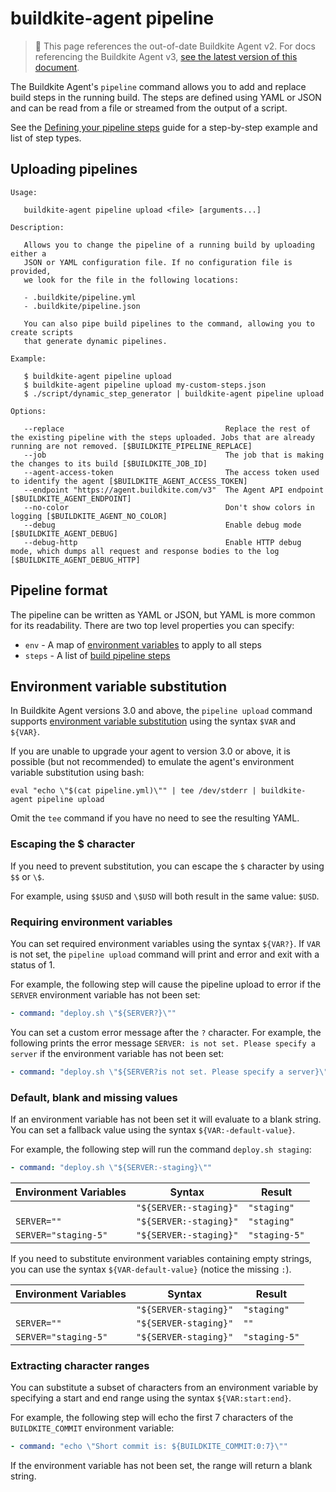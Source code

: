 # buildkite-agent pipeline

> 🚧 This page references the out-of-date Buildkite Agent v2.
> For docs referencing the Buildkite Agent v3, <a href="/docs/agent/v3/cli_pipeline">see the latest version of this document</a>.

The Buildkite Agent's `pipeline` command allows you to add and replace build steps in the running build. The steps are defined using YAML or JSON and can be read from a file or streamed from the output of a script.

See the [Defining your pipeline steps](/docs/pipelines/uploading-pipelines) guide for a step-by-step example and list of step types.

## Uploading pipelines

```
Usage:

   buildkite-agent pipeline upload <file> [arguments...]

Description:

   Allows you to change the pipeline of a running build by uploading either a
   JSON or YAML configuration file. If no configuration file is provided,
   we look for the file in the following locations:

   - .buildkite/pipeline.yml
   - .buildkite/pipeline.json

   You can also pipe build pipelines to the command, allowing you to create scripts
   that generate dynamic pipelines.

Example:

   $ buildkite-agent pipeline upload
   $ buildkite-agent pipeline upload my-custom-steps.json
   $ ./script/dynamic_step_generator | buildkite-agent pipeline upload

Options:

   --replace                                    Replace the rest of the existing pipeline with the steps uploaded. Jobs that are already running are not removed. [$BUILDKITE_PIPELINE_REPLACE]
   --job                                        The job that is making the changes to its build [$BUILDKITE_JOB_ID]
   --agent-access-token                         The access token used to identify the agent [$BUILDKITE_AGENT_ACCESS_TOKEN]
   --endpoint "https://agent.buildkite.com/v3"  The Agent API endpoint [$BUILDKITE_AGENT_ENDPOINT]
   --no-color                                   Don't show colors in logging [$BUILDKITE_AGENT_NO_COLOR]
   --debug                                      Enable debug mode [$BUILDKITE_AGENT_DEBUG]
   --debug-http                                 Enable HTTP debug mode, which dumps all request and response bodies to the log [$BUILDKITE_AGENT_DEBUG_HTTP]
```

## Pipeline format

The pipeline can be written as YAML or JSON, but YAML is more common for its readability. There are two top level properties you can specify:

* `env` - A map of <a href="/docs/pipelines/environment-variables">environment variables</a> to apply to all steps
* `steps` - A list of [build pipeline steps](/docs/pipelines/defining-steps)

## Environment variable substitution

In Buildkite Agent versions 3.0 and above, the `pipeline upload` command supports [environment variable substitution](/docs/agent/v3/cli-pipeline#environment-variable-substitution) using the syntax `$VAR` and `${VAR}`.

If you are unable to upgrade your agent to version 3.0 or above, it is possible (but not recommended) to emulate the agent's environment variable substitution using bash:

```shell
eval "echo \"$(cat pipeline.yml)\"" | tee /dev/stderr | buildkite-agent pipeline upload
```

Omit the `tee` command if you have no need to see the resulting YAML.

### Escaping the $ character

If you need to prevent substitution, you can escape the `$` character by using `$$` or `\$`.

For example, using `$$USD` and `\$USD` will both result in the same value: `$USD`.

### Requiring environment variables

You can set required environment variables using the syntax `${VAR?}`. If `VAR` is not set, the `pipeline upload` command will print and error and exit with a status of 1.

For example, the following step will cause the pipeline upload to error if the `SERVER` environment variable has not been set:

```yaml
- command: "deploy.sh \"${SERVER?}\""
```

You can set a custom error message after the `?` character. For example, the following prints the error message `SERVER: is not set. Please specify a server` if the environment variable has not been set:

```yaml
- command: "deploy.sh \"${SERVER?is not set. Please specify a server}\""
```

### Default, blank and missing values

If an environment variable has not been set it will evaluate to a blank string. You can set a fallback value using the syntax `${VAR:-default-value}`.

For example, the following step will run the command `deploy.sh staging`:

```yaml
- command: "deploy.sh \"${SERVER:-staging}\""
```

<table>
  <thead>
    <tr><th>Environment Variables</th><th>Syntax</th><th>Result</th></tr>
  </thead>
  <tbody>
    <tr><td><code></code></td><td><code>"${SERVER:-staging}"</code></td><td><code>"staging"</code></td></tr>
    <tr><td><code>SERVER=""</code></td><td><code>"${SERVER:-staging}"</code></td><td><code>"staging"</code></td></tr>
    <tr><td><code>SERVER="staging-5"</code></td><td><code>"${SERVER:-staging}"</code></td><td><code>"staging-5"</code></td></tr>
  </tbody>
</table>

If you need to substitute environment variables containing empty strings, you can use the syntax `${VAR-default-value}` (notice the missing `:`).

<table>
  <thead>
    <tr><th>Environment Variables</th><th>Syntax</th><th>Result</th></tr>
  </thead>
  <tbody>
    <tr><td><code></code></td><td><code>"${SERVER-staging}"</code></td><td><code>"staging"</code></td></tr>
    <tr><td><code>SERVER=""</code></td><td><code>"${SERVER-staging}"</code></td><td><code>""</code></td></tr>
    <tr><td><code>SERVER="staging-5"</code></td><td><code>"${SERVER-staging}"</code></td><td><code>"staging-5"</code></td></tr>
  </tbody>
</table>

### Extracting character ranges

You can substitute a subset of characters from an environment variable by specifying a start and end range using the syntax `${VAR:start:end}`.

For example, the following step will echo the first 7 characters of the `BUILDKITE_COMMIT` environment variable:

```yaml
- command: "echo \"Short commit is: ${BUILDKITE_COMMIT:0:7}\""
```

If the environment variable has not been set, the range will return a blank string.
